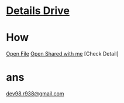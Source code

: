 # [Details Drive](https://dev98.ml/lab/drive)

# How
[Open File](drive.google.com/file/d/13YP6PvzW8Z3_bPO2iJIqBjOnKkI3MdSF/view)
[Open Shared with me](https://drive.google.com/drive/u/0/shared-with-me)
[Check Detail]

# ans
dev98.r938@gmail.com
